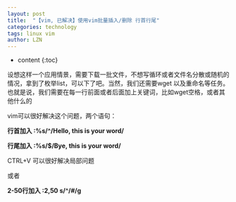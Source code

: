 ```yaml
---
layout: post
title:  "【vim, 已解决】使用vim批量插入/删除 行首行尾" 
categories: technology
tags: linux vim
author: LZN
---
```


* content
{:toc}

设想这样一个应用情景，需要下载一批文件，不想写循环或者文件名分散或随机的情况，拿到了枚举list，可以下了吧。当然，我们还需要wget 以及重命名等任务。也就是说，我们需要在每一行前面或者后面加上关键词，比如wget空格，或者其他什么的

vim可以很好解决这个问题，两个语句：

<strong>行首加入 :%s/^/Hello, this is your word/</strong>

<strong>行尾加入 :%s/$/Bye, this is your word/</strong>

CTRL+V 可以很好解决局部问题

或者

<strong>2-50行加入 :2,50 s/^/#/g</strong>
